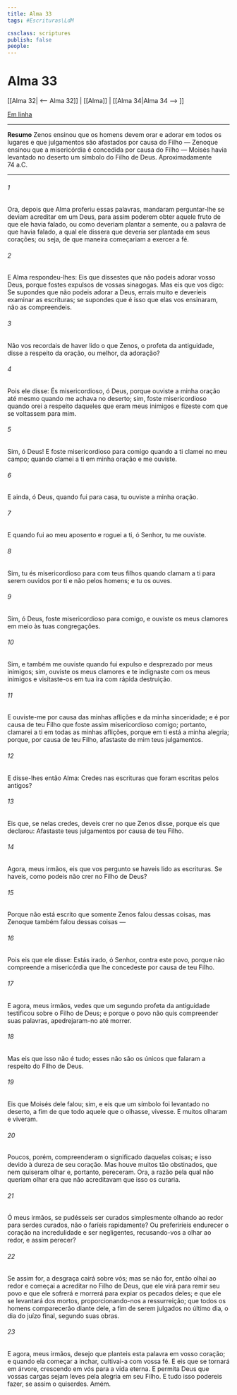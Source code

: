 ```yaml
---
title: Alma 33
tags: #Escrituras\LdM

cssclass: scriptures
publish: false
people:
---
```


# Alma 33
[[Alma 32| <-- Alma 32]] | [[Alma]] | [[Alma 34|Alma 34 --> ]]

[Em linha](https://churchofjesuschrist.org/study/scriptures/bofm/alma/33?lang=por)

---
__Resumo__
Zenos ensinou que os homens devem orar e adorar em todos os lugares e que julgamentos são afastados por causa do Filho — Zenoque ensinou que a misericórdia é concedida por causa do Filho — Moisés havia levantado no deserto um símbolo do Filho de Deus. Aproximadamente 74 a.C.

---
###### 1 
Ora, depois que Alma proferiu essas palavras, mandaram perguntar-lhe se deviam acreditar em um Deus, para assim poderem obter aquele fruto de que ele havia falado, ou como deveriam plantar a semente, ou a palavra de que havia falado, a qual ele dissera que deveria ser plantada em seus corações; ou seja, de que maneira começariam a exercer a fé.

###### 2 
E Alma respondeu-lhes: Eis que dissestes que não podeis adorar vosso Deus, porque fostes expulsos de vossas sinagogas. Mas eis que vos digo: Se supondes que não podeis adorar a Deus, errais muito e deveríeis examinar as escrituras; se supondes que é isso que elas vos ensinaram, não as compreendeis.

###### 3 
Não vos recordais de haver lido o que Zenos, o profeta da antiguidade, disse a respeito da oração, ou melhor, da adoração?

###### 4 
Pois ele disse: És misericordioso, ó Deus, porque ouviste a minha oração até mesmo quando me achava no deserto; sim, foste misericordioso quando orei a respeito daqueles que eram meus inimigos e fizeste com que se voltassem para mim.

###### 5 
Sim, ó Deus! E foste misericordioso para comigo quando a ti clamei no meu campo; quando clamei a ti em minha oração e me ouviste.

###### 6 
E ainda, ó Deus, quando fui para casa, tu ouviste a minha oração.

###### 7 
E quando fui ao meu aposento e roguei a ti, ó Senhor, tu me ouviste.

###### 8 
Sim, tu és misericordioso para com teus filhos quando clamam a ti para serem ouvidos por ti e não pelos homens; e tu os ouves.

###### 9 
Sim, ó Deus, foste misericordioso para comigo, e ouviste os meus clamores em meio às tuas congregações.

###### 10 
Sim, e também me ouviste quando fui expulso e desprezado por meus inimigos; sim, ouviste os meus clamores e te indignaste com os meus inimigos e visitaste-os em tua ira com rápida destruição.

###### 11 
E ouviste-me por causa das minhas aflições e da minha sinceridade; e é por causa de teu Filho que foste assim misericordioso comigo; portanto, clamarei a ti em todas as minhas aflições, porque em ti está a minha alegria; porque, por causa de teu Filho, afastaste de mim teus julgamentos.

###### 12 
E disse-lhes então Alma: Credes nas escrituras que foram escritas pelos antigos?

###### 13 
Eis que, se nelas credes, deveis crer no que Zenos disse, porque eis que declarou: Afastaste teus julgamentos por causa de teu Filho.

###### 14 
Agora, meus irmãos, eis que vos pergunto se haveis lido as escrituras. Se haveis, como podeis não crer no Filho de Deus?

###### 15 
Porque não está escrito que somente Zenos falou dessas coisas, mas Zenoque também falou dessas coisas —

###### 16 
Pois eis que ele disse: Estás irado, ó Senhor, contra este povo, porque não compreende a misericórdia que lhe concedeste por causa de teu Filho.

###### 17 
E agora, meus irmãos, vedes que um segundo profeta da antiguidade testificou sobre o Filho de Deus; e porque o povo não quis compreender suas palavras, apedrejaram-no até morrer.

###### 18 
Mas eis que isso não é tudo; esses não são os únicos que falaram a respeito do Filho de Deus.

###### 19 
Eis que Moisés dele falou; sim, e eis que um símbolo foi levantado no deserto, a fim de que todo aquele que o olhasse, vivesse. E muitos olharam e viveram.

###### 20 
Poucos, porém, compreenderam o significado daquelas coisas; e isso devido à dureza de seu coração. Mas houve muitos tão obstinados, que nem quiseram olhar e, portanto, pereceram. Ora, a razão pela qual não queriam olhar era que não acreditavam que isso os curaria.

###### 21 
Ó meus irmãos, se pudésseis ser curados simplesmente olhando ao redor para serdes curados, não o faríeis rapidamente? Ou preferiríeis endurecer o coração na incredulidade e ser negligentes, recusando-vos a olhar ao redor, e assim perecer?

###### 22 
Se assim for, a desgraça cairá sobre vós; mas se não for, então olhai ao redor e começai a acreditar no Filho de Deus, que ele virá para remir seu povo e que ele sofrerá e morrerá para expiar os pecados deles; e que ele se levantará dos mortos, proporcionando-nos a ressurreição; que todos os homens comparecerão diante dele, a fim de serem julgados no último dia, o dia do juízo final, segundo suas obras.

###### 23 
E agora, meus irmãos, desejo que planteis esta palavra em vosso coração; e quando ela começar a inchar, cultivai-a com vossa fé. E eis que se tornará em árvore, crescendo em vós para a vida eterna. E permita Deus que vossas cargas sejam leves pela alegria em seu Filho. E tudo isso podereis fazer, se assim o quiserdes. Amém.


